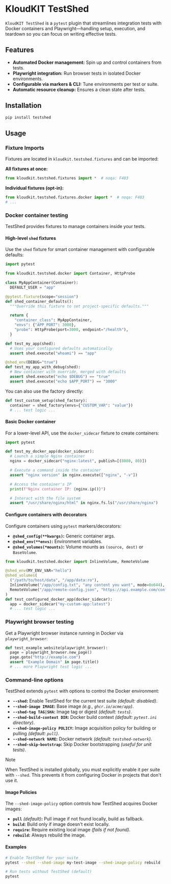# KloudKIT TestShed

`KloudKIT TestShed` is a `pytest` plugin that streamlines integration tests with Docker
containers and Playwright—handling setup, execution, and teardown so you can focus on
writing effective tests.

## Features

- **Automated Docker management:** Spin up and control containers from tests.
- **Playwright integration:** Run browser tests in isolated Docker environments.
- **Configurable via markers & CLI:** Tune environments per test or suite.
- **Automatic resource cleanup:** Ensures a clean state after tests.

## Installation

```sh
pip install testshed
```

## Usage

### Fixture Imports

Fixtures are located in `kloudkit.testshed.fixtures` and can be imported:

**All fixtures at once:**

```python
from kloudkit.testshed.fixtures import *  # noqa: F403
```

**Individual fixtures (opt-in):**

```python
from kloudkit.testshed.fixtures.docker import *  # noqa: F403
# ...
```

### Docker container testing

TestShed provides fixtures to manage containers inside your tests.

#### High-level `shed` fixtures

Use the `shed` fixture for smart container management with configurable defaults:

```python
import pytest

from kloudkit.testshed.docker import Container, HttpProbe

class MyAppContainer(Container):
  DEFAULT_USER = "app"

@pytest.fixture(scope="session")
def shed_container_defaults():
  """Override this fixture to set project-specific defaults."""

  return {
    "container_class": MyAppContainer,
    "envs": {"APP_PORT": 3000},
    "probe": HttpProbe(port=3000, endpoint="/health"),
  }

def test_my_app(shed):
  # Uses your configured defaults automatically
  assert shed.execute("whoami") == "app"

@shed_env(DEBUG="true")
def test_my_app_with_debug(shed):
  # New container with override, merged with defaults
  assert shed.execute("echo $DEBUG") == "true"
  assert shed.execute("echo $APP_PORT") == "3000"
```

You can also use the factory directly:

```python
def test_custom_setup(shed_factory):
  container = shed_factory(envs={"CUSTOM_VAR": "value"})
  # ... test logic ...
```

#### Basic Docker container

For a lower-level API, use the `docker_sidecar` fixture to create containers:

```python
import pytest

def test_my_docker_app(docker_sidecar):
  # Launch a simple Nginx container
  nginx = docker_sidecar("nginx:latest", publish=[(8080, 80)])

  # Execute a command inside the container
  assert "nginx version" in nginx.execute(["nginx", "-v"])

  # Access the container's IP
  print(f"Nginx container IP: {nginx.ip()}")

  # Interact with the file system
  assert "/usr/share/nginx/html" in nginx.fs.ls("/usr/share/nginx")
```

#### Configure containers with decorators

Configure containers using `pytest` markers/decorators:

- **`@shed_config(**kwargs)`:** Generic container args.
- **`@shed_env(**envs)`:** Environment variables.
- **`@shed_volumes(*mounts)`:** Volume mounts as `(source, dest)` or `BaseVolume`.

```python
from kloudkit.testshed.docker import InlineVolume, RemoteVolume

@shed_env(MY_ENV_VAR="hello")
@shed_volumes(
  ("/path/to/host/data", "/app/data:ro"),
  InlineVolume("/app/config.txt", "any content you want", mode=0o644),
  RemoteVolume("/app/remote-config.json", "https://api.example.com/config.json", mode=0o644),
)
def test_configured_docker_app(docker_sidecar):
  app = docker_sidecar("my-custom-app:latest")
  # ... test logic ...
```

### Playwright browser testing

Get a Playwright browser instance running in Docker via `playwright_browser`:

```python
def test_example_website(playwright_browser):
  page = playwright_browser.new_page()
  page.goto("http://example.com")
  assert "Example Domain" in page.title()
  # ... more Playwright test logic ...
```

### Command-line options

TestShed extends `pytest` with options to control the Docker environment:

- **`--shed`:** Enable TestShed for the current test suite *(default: disabled)*.
- **`--shed-image IMAGE`:** Base image *(e.g., `ghcr.io/acme/app`)*.
- **`--shed-tag TAG|SHA`:** Image tag or digest *(default: `tests`)*.
- **`--shed-build-context DIR`:** Docker build context *(default: `pytest.ini` directory)*.
- **`--shed-image-policy POLICY`:** Image acquisition policy for building or pulling *(default: `pull`)*.
- **`--shed-network NAME`:** Docker network *(default: `testshed-network`)*.
- **`--shed-skip-bootstrap`:** Skip Docker bootstrapping *(useful for unit tests)*.

> [!NOTE]
> When TestShed is installed globally, you must explicitly enable it per suite with
> `--shed`.
> This prevents it from configuring Docker in projects that don't use it.

#### Image Policies

The `--shed-image-policy` option controls how TestShed acquires Docker images:

- **`pull`** *(default)***:** Pull image if not found locally, build as fallback.
- **`build`:** Build only if image doesn't exist locally.
- **`require`:** Require existing local image *(fails if not found)*.
- **`rebuild`:** Always rebuild the image.

#### Examples

```bash
# Enable TestShed for your suite
pytest --shed --shed-image my-test-image --shed-image-policy rebuild

# Run tests without TestShed (default)
pytest
```
